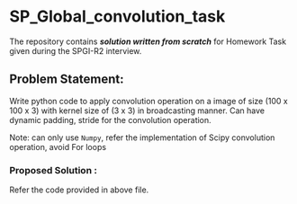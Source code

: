 # SP_Global_convolution_task

The repository contains ***solution written from scratch*** for Homework Task given during the SPGI-R2 interview. 

## Problem Statement: 
Write python code to apply convolution operation on a image of size (100 x 100 x 3) with kernel size of (3 x 3) in broadcasting manner. Can have dynamic padding, stride for the convolution operation.

Note: can only use `Numpy`, refer the implementation of Scipy convolution operation, avoid For loops


### Proposed Solution :
Refer the code provided in above file.
